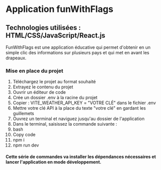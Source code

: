 # Application funWithFlags
## Technologies utilisées : HTML/CSS/JavaScript/React.js
FunWithFlags est une application éducative qui permet d'obtenir en un simple clic des informations sur plusieurs pays et qui met en avant les drapeaux.

### Mise en place du projet
1. Téléchargez le projet au format souhaité
2. Extrayez le contenu du projet
3. Ouvrir un éditeur de code
4. Crée un dossier .env à la racine du projet
5. Copier : VITE_WEATHER_API_KEY = "VOTRE CLÉ" dans le fichier .env
6. Mettre votre clé API à la place du texte "votre clé" en gardant les guillemets
7. Ouvrez un terminal et naviguez jusqu'au dossier de l'application
8. Dans le terminal, saisissez la commande suivante :
9. bash
10. Copy code
11. npm i
12. npm run dev <br />

#### Cette série de commandes va installer les dépendances nécessaires et lancer l'application en mode développement.
